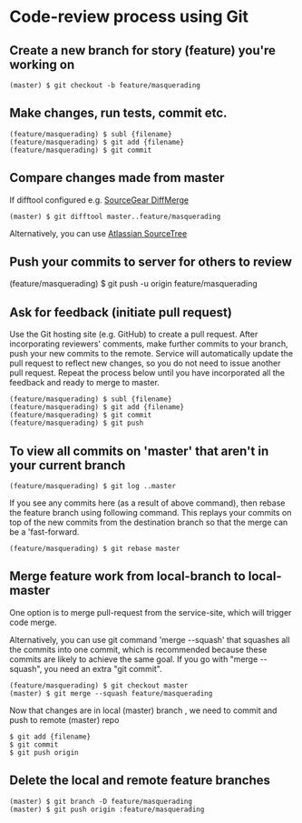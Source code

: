 # Code-review process using Git

## Create a new branch for story (feature) you're working on
    (master) $ git checkout -b feature/masquerading

## Make changes, run tests, commit etc.
    (feature/masquerading) $ subl {filename}
    (feature/masquerading) $ git add {filename}
    (feature/masquerading) $ git commit

## Compare changes made from master
If difftool configured e.g. [SourceGear DiffMerge](https://sourcegear.com/diffmerge)

    (master) $ git difftool master..feature/masquerading

Alternatively, you can use [Atlassian SourceTree](https://www.atlassian.com/software/sourcetree)

## Push your commits to server for others to review
(feature/masquerading) $ git push -u origin feature/masquerading

## Ask for feedback (initiate pull request)
Use the Git hosting site (e.g. GitHub) to create a pull request. After incorporating reviewers' 
comments, make further commits to your branch, push your new commits to the remote. Service will 
automatically update the pull request to reflect new changes, so you do not need to issue another 
pull request. Repeat the process below until you have incorporated all the feedback and ready to
merge to master.

    (feature/masquerading) $ subl {filename}
    (feature/masquerading) $ git add {filename}
    (feature/masquerading) $ git commit
    (feature/masquerading) $ git push

## To view all commits on 'master' that aren't in your current branch
    (feature/masquerading) $ git log ..master

If you see any commits here (as a result of above command), then rebase the feature branch using following command.
This replays your commits on top of the new commits from the destination branch so that the merge can be a 'fast-forward.

    (feature/masquerading) $ git rebase master

## Merge feature work from local-branch to local-master 
One option is to merge pull-request from the service-site, which will trigger code merge. 

Alternatively, you can use git command 'merge --squash' that squashes all the commits into one commit, which is 
recommended because these commits are likely to achieve the same goal. If you go with "merge --squash", you need 
an extra "git commit".

    (feature/masquerading) $ git checkout master
    (master) $ git merge --squash feature/masquerading

Now that changes are in local (master) branch , we need to commit and push to remote (master) repo

    $ git add {filename}
    $ git commit
    $ git push origin

## Delete the local and remote feature branches

    (master) $ git branch -D feature/masquerading
    (master) $ git push origin :feature/masquerading
